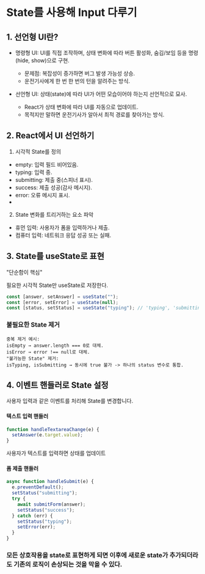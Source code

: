# State를 사용해 Input 다루기

## 1. 선언형 UI란?

- 명령형 UI: UI를 직접 조작하며, 상태 변화에 따라 버튼 활성화, 숨김/보임 등을 명령(hide, show)으로 구현.

  - 문제점: 복잡성이 증가하면 버그 발생 가능성 상승.
  - 운전기사에게 한 번 한 번의 턴을 알려주는 방식.

- 선언형 UI: 상태(state)에 따라 UI가 어떤 모습이어야 하는지 선언적으로 묘사.
  - React가 상태 변화에 따라 UI를 자동으로 업데이트.
  - 목적지만 말하면 운전기사가 알아서 최적 경로를 찾아가는 방식.

## 2. React에서 UI 선언하기

1. 시각적 State를 정의

- empty: 입력 필드 비어있음.
- typing: 입력 중.
- submitting: 제출 중(스피너 표시).
- success: 제출 성공(감사 메시지).
- error: 오류 메시지 표시.
-

2. State 변화를 트리거하는 요소 파악

- 휴먼 입력: 사용자가 폼을 입력하거나 제출.
- 컴퓨터 입력: 네트워크 응답 성공 또는 실패.

## 3. State를 useState로 표현

"단순함이 핵심"

필요한 시각적 State만 useState로 저장한다.

```jsx
const [answer, setAnswer] = useState("");
const [error, setError] = useState(null);
const [status, setStatus] = useState("typing"); // 'typing', 'submitting', 'success'
```

### 불필요한 State 제거

```
중복 제거 예시:
isEmpty → answer.length === 0로 대체.
isError → error !== null로 대체.
"불가능한 State" 제거:
isTyping, isSubmitting → 동시에 true 불가 -> 하나의 status 변수로 통합.
```

## 4. 이벤트 핸들러로 State 설정

사용자 입력과 같은 이벤트를 처리해 State를 변경합니다.

#### 텍스트 입력 핸들러

```javascript
function handleTextareaChange(e) {
  setAnswer(e.target.value);
}
```

사용자가 텍스트를 입력하면 상태를 업데이트

#### 폼 제출 핸들러

```javascript
async function handleSubmit(e) {
  e.preventDefault();
  setStatus("submitting");
  try {
    await submitForm(answer);
    setStatus("success");
  } catch (err) {
    setStatus("typing");
    setError(err);
  }
}
```

### 모든 상호작용을 state로 표현하게 되면 이후에 새로운 state가 추가되더라도 기존의 로직이 손상되는 것을 막을 수 있다.
